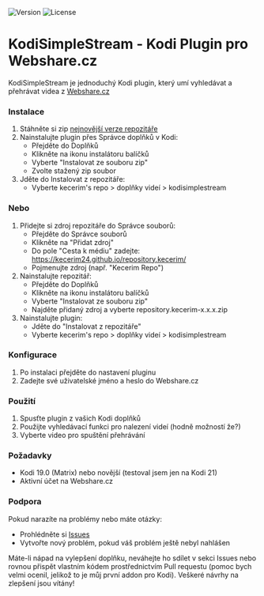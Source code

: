 ![Version](https://img.shields.io/github/v/tag/Kecerim24/plugin.video.kodisimplestream?label=version&logo=github)
![License](https://img.shields.io/github/license/Kecerim24/plugin.video.kodisimplestream)

# KodiSimpleStream - Kodi Plugin pro Webshare.cz

KodiSimpleStream je jednoduchý Kodi plugin, který umí vyhledávat a přehrávat videa z [Webshare.cz](https://webshare.cz)

### Instalace
1. Stáhněte si zip [nejnovější verze repozitáře](https://github.com/Kecerim24/repository.kecerim/releases/latest)
2. Nainstalujte plugin přes Správce doplňků v Kodi:
   - Přejděte do Doplňků
   - Klikněte na ikonu instalátoru balíčků
   - Vyberte "Instalovat ze souboru zip"
   - Zvolte stažený zip soubor
3. Jděte do Instalovat z repozitáře:
   - Vyberte kecerim's repo > doplňky videí > kodisimplestream
### Nebo
1. Přidejte si zdroj repozitáře do Správce souborů:
   - Přejděte do Správce souborů
   - Klikněte na "Přidat zdroj"
   - Do pole "Cesta k médiu" zadejte: https://kecerim24.github.io/repository.kecerim/
   - Pojmenujte zdroj (např. "Kecerim Repo")
2. Nainstalujte repozitář:
   - Přejděte do Doplňků
   - Klikněte na ikonu instalátoru balíčků
   - Vyberte "Instalovat ze souboru zip"
   - Najděte přidaný zdroj a vyberte repository.kecerim-x.x.x.zip
3. Nainstalujte plugin:
   - Jděte do "Instalovat z repozitáře"
   - Vyberte kecerim's repo > doplňky videí > kodisimplestream

### Konfigurace
1. Po instalaci přejděte do nastavení pluginu
2. Zadejte své uživatelské jméno a heslo do Webshare.cz

### Použití
1. Spusťte plugin z vašich Kodi doplňků
2. Použijte vyhledávací funkci pro nalezení videí (hodně možností že?)
3. Vyberte video pro spuštění přehrávání

### Požadavky
- Kodi 19.0 (Matrix) nebo novější (testoval jsem jen na Kodi 21)
- Aktivní účet na Webshare.cz

### Podpora
Pokud narazíte na problémy nebo máte otázky:
- Prohlédněte si [Issues](https://github.com/Kecerim24/plugin.video.kodisimplestream/issues)
- Vytvořte nový problém, pokud váš problém ještě nebyl nahlášen

Máte-li nápad na vylepšení doplňku, neváhejte ho sdílet v sekci Issues nebo rovnou přispět vlastním kódem prostřednictvím Pull requestu (pomoc bych velmi ocenil, jelikož to je můj první addon pro Kodi). Veškeré návrhy na zlepšení jsou vítány!
